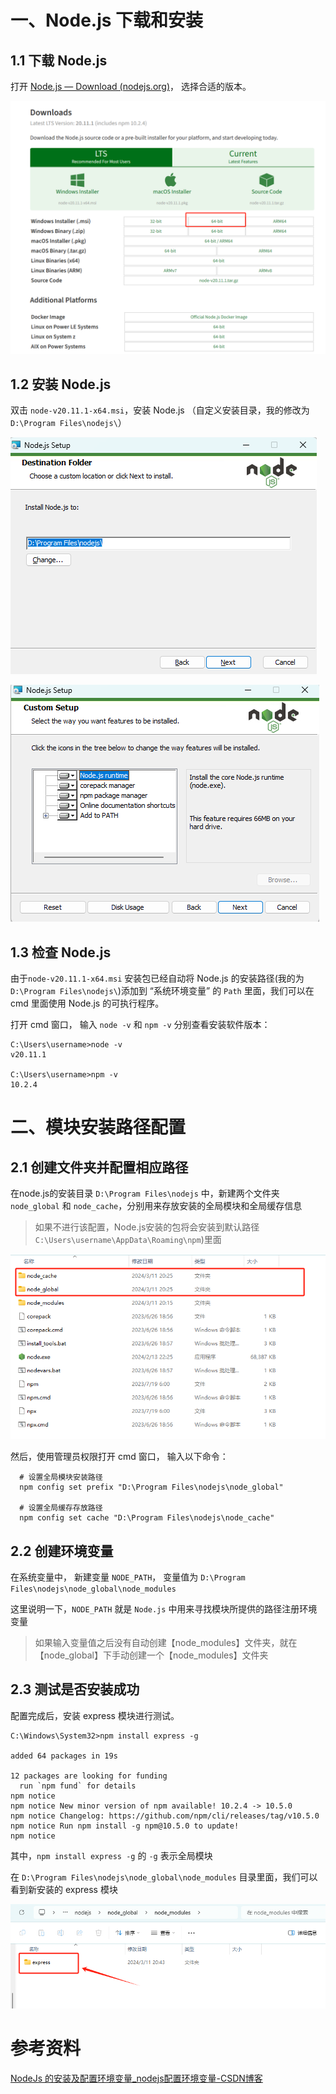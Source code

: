 # 一、Node.js  下载和安装

## 1.1 下载 Node.js

打开 [Node.js — Download (nodejs.org)](https://nodejs.org/en/download)， 选择合适的版本。

![image-20240311200950785](images/image-20240311200950785.png)



## 1.2 安装 Node.js

双击 `node-v20.11.1-x64.msi`，安装 Node.js （自定义安装目录，我的修改为 `D:\Program Files\nodejs\`）

![image-20240311201319695](images/image-20240311201319695.png)

![image-20240311201459532](images/image-20240311201459532.png)



## 1.3 检查 Node.js

由于`node-v20.11.1-x64.msi` 安装包已经自动将 Node.js 的安装路径(我的为 `D:\Program Files\nodejs\`)添加到 “系统环境变量” 的 `Path` 里面，我们可以在 cmd 里面使用  Node.js 的可执行程序。

打开 cmd 窗口，  输入 `node -v`  和 `npm -v`  分别查看安装软件版本：

```shell
C:\Users\username>node -v
v20.11.1

C:\Users\username>npm -v
10.2.4
```





# 二、模块安装路径配置

## 2.1 创建文件夹并配置相应路径

在node.js的安装目录 `D:\Program Files\nodejs` 中，新建两个文件夹 `node_global` 和 `node_cache`，分别用来存放安装的全局模块和全局缓存信息

> 如果不进行该配置，Node.js安装的包将会安装到默认路径 `C:\Users\username\AppData\Roaming\npm`)里面

![image-20240311202629042](images/image-20240311202629042.png)

然后，使用管理员权限打开 cmd 窗口， 输入以下命令：

```
  # 设置全局模块安装路径
  npm config set prefix "D:\Program Files\nodejs\node_global"
  
  # 设置全局缓存存放路径
  npm config set cache "D:\Program Files\nodejs\node_cache"
```



## 2.2 创建环境变量

在系统变量中， 新建变量 `NODE_PATH`， 变量值为  `D:\Program Files\nodejs\node_global\node_modules`

这里说明一下，`NODE_PATH` 就是 `Node.js` 中用来寻找模块所提供的路径注册环境变量

> 如果输入变量值之后没有自动创建【node_modules】文件夹，就在【node_global】下手动创建一个【node_modules】文件夹



## 2.3 测试是否安装成功

配置完成后，安装 express 模块进行测试。

```
C:\Windows\System32>npm install express -g

added 64 packages in 19s

12 packages are looking for funding
  run `npm fund` for details
npm notice
npm notice New minor version of npm available! 10.2.4 -> 10.5.0
npm notice Changelog: https://github.com/npm/cli/releases/tag/v10.5.0
npm notice Run npm install -g npm@10.5.0 to update!
npm notice
```

其中，`npm install express -g` 的 `-g` 表示全局模块



在 `D:\Program Files\nodejs\node_global\node_modules` 目录里面，我们可以看到新安装的 express 模块

![image-20240311204436765](images/image-20240311204436765.png)



# 参考资料

[NodeJs 的安装及配置环境变量_nodejs配置环境变量-CSDN博客](https://blog.csdn.net/zimeng303/article/details/112167688)

